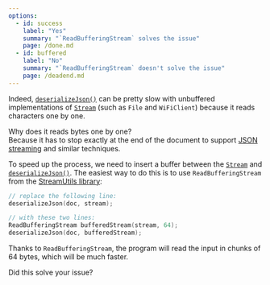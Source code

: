 ```yaml
---
options:
  - id: success
    label: "Yes"
    summary: "`ReadBufferingStream` solves the issue"
    page: /done.md
  - id: buffered
    label: "No"
    summary: "`ReadBufferingStream` doesn't solve the issue"
    page: /deadend.md
---
```


Indeed, [`deserializeJson()`](/v6/api/json/deserializejson/) can be pretty slow with unbuffered implementations of [`Stream`](https://www.arduino.cc/reference/en/language/functions/communication/stream/) (such as `File` and `WiFiClient`) because it reads characters one by one.

Why does it reads bytes one by one?  
Because it has to stop exactly at the end of the document to support [JSON streaming](https://en.wikipedia.org/wiki/JSON_streaming) and similar techniques.

To speed up the process, we need to insert a buffer between the [`Stream`](https://www.arduino.cc/reference/en/language/functions/communication/stream/) and [`deserializeJson()`](/v6/api/json/deserializejson/).  The easiest way to do this is to use `ReadBufferingStream` from the [StreamUtils library](https://github.com/bblanchon/ArduinoStreamUtils):

```c++
// replace the following line:
deserializeJson(doc, stream);

// with these two lines:
ReadBufferingStream bufferedStream(stream, 64);
deserializeJson(doc, bufferedStream);
```

Thanks to `ReadBufferingStream`, the program will read the input in chunks of 64 bytes, which will be much faster.

Did this solve your issue?